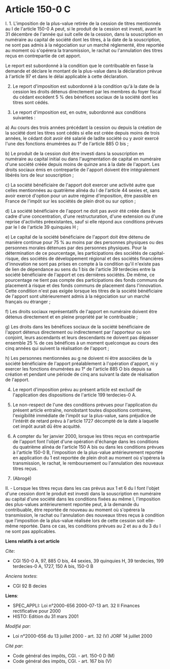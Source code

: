 # Article 150-0 C

I. 1. L'imposition de la plus-value retirée de la cession de titres mentionnés au I de l'article 150-0 A peut, si le produit
de la cession est investi, avant le 31 décembre de l'année qui suit celle de la cession, dans la souscription en numéraire au
capital de société dont les titres, à la date de la souscription, ne sont pas admis à la négociation sur un marché
réglementé, être reportée au moment où s'opérera la transmission, le rachat ou l'annulation des titres reçus en contrepartie
de cet apport.

Le report est subordonné à la condition que le contribuable en fasse la demande et déclare le montant de la plus-value dans
la déclaration prévue à l'article 97 et dans le délai applicable à cette déclaration.

2. Le report d'imposition est subordonné à la condition qu'à la date de la cession les droits détenus directement par les
membres du foyer fiscal du cédant excèdent 5 % des bénéfices sociaux de la société dont les titres sont cédés.

3. Le report d'imposition est, en outre, subordonné aux conditions suivantes :

a) Au cours des trois années précédant la cession ou depuis la création de la société dont les titres sont cédés si elle est
créée depuis moins de trois années, le cédant doit avoir été salarié de ladite société ou y avoir exercé l'une des fonctions
énumérées au 1° de l'article 885 O bis ;

b) Le produit de la cession doit être investi dans la souscription en numéraire au capital initial ou dans l'augmentation de
capital en numéraire d'une société créée depuis moins de quinze ans à la date de l'apport. Les droits sociaux émis en
contrepartie de l'apport doivent être intégralement libérés lors de leur souscription ;

c) La société bénéficiaire de l'apport doit exercer une activité autre que celles mentionnées au quatrième alinéa du I de
l'article 44 sexies et, sans avoir exercé d'option pour un autre régime d'imposition, être passible en France de l'impôt sur
les sociétés de plein droit ou sur option ;

d) La société bénéficiaire de l'apport ne doit pas avoir été créée dans le cadre d'une concentration, d'une restructuration,
d'une extension ou d'une reprise d'activités préexistantes, sauf si elle répond aux conditions prévues par le I de l'article
39 quinquies H ;

e) Le capital de la société bénéficiaire de l'apport doit être détenu de manière continue pour 75 % au moins par des
personnes physiques ou des personnes morales détenues par des personnes physiques. Pour la détermination de ce pourcentage,
les participations des sociétés de capital-risque, des sociétés de développement régional et des sociétés financières
d'innovation ne sont pas prises en compte à la condition qu'il n'existe pas de lien de dépendance au sens du 1 bis de
l'article 39 terdecies entre la société bénéficiaire de l'apport et ces dernières sociétés. De même, ce pourcentage ne tient
pas compte des participations des fonds communs de placement à risque et des fonds communs de placement dans l'innovation.
Cette condition n'est pas exigée lorsque les titres de la société bénéficiaire de l'apport sont ultérieurement admis à la
négociation sur un marché français ou étranger ;

f) Les droits sociaux représentatifs de l'apport en numéraire doivent être détenus directement et en pleine propriété par le
contribuable ;

g) Les droits dans les bénéfices sociaux de la société bénéficiaire de l'apport détenus directement ou indirectement par
l'apporteur ou son conjoint, leurs ascendants et leurs descendants ne doivent pas dépasser ensemble 25 % de ces bénéfices à
un moment quelconque au cours des cinq années qui suivent la réalisation de l'apport ;

h) Les personnes mentionnées au g ne doivent ni être associées de la société bénéficiaire de l'apport préalablement à
l'opération d'apport, ni y exercer les fonctions énumérées au 1° de l'article 885 O bis depuis sa création et pendant une
période de cinq ans suivant la date de réalisation de l'apport.

4. Le report d'imposition prévu au présent article est exclusif de l'application des dispositions de l'article 199
terdecies-0 A.

5. Le non-respect de l'une des conditions prévues pour l'application du présent article entraîne, nonobstant toutes
dispositions contraires, l'exigibilité immédiate de l'impôt sur la plus-value, sans préjudice de l'intérêt de retard prévu à
l'article 1727 décompté de la date à laquelle cet impôt aurait dû être acquitté.

6. A compter du 1er janvier 2000, lorsque les titres reçus en contrepartie de l'apport font l'objet d'une opération d'échange
dans les conditions du quatrième alinéa de l'article 150 A bis ou dans les conditions prévues à l'article 150-0 B,
l'imposition de la plus-value antérieurement reportée en application du 1 est reportée de plein droit au moment où s'opérera
la transmission, le rachat, le remboursement ou l'annulation des nouveaux titres reçus.

7. (Abrogé)

II. - Lorsque les titres reçus dans les cas prévus aux 1 et 6 du I font l'objet d'une cession dont le produit est investi
dans la souscription en numéraire au capital d'une société dans les conditions fixées au même I, l'imposition des plus-values
antérieurement reportée peut, à la demande du contribuable, être reportée de nouveau au moment où s'opérera la transmission,
le rachat ou l'annulation des nouveaux titres reçus à condition que l'imposition de la plus-value réalisée lors de cette
cession soit elle-même reportée. Dans ce cas, les conditions prévues au 2 et au a du 3 du I ne sont pas applicables.

**Liens relatifs à cet article**

_Cite_:

  - CGI 150-0 A, 97, 885 O bis, 44 sexies, 39 quinquies H, 39 terdecies, 199 terdecies-0 A, 1727, 150 A bis, 150-0 B

_Anciens textes_:

  - CGI 92 B decies

**Liens**:

  - SPEC_APPLI: Loi n°2000-656 2000-07-13 art. 32 II Finances rectificative pour 2000
  - HISTO: Edition du 31 mars 2001

_Modifié par_:

  - Loi n°2000-656 du 13 juillet 2000 - art. 32 (V) JORF 14 juillet 2000

_Cité par_:

  - Code général des impôts, CGI. - art. 150-0 D (M)
  - Code général des impôts, CGI. - art. 167 bis (V)
